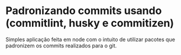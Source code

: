 # Padronizando commits usando (commitlint, husky e commitizen)

Simples aplicação feita em node com o intuito de utilizar pacotes que padronizem os commits realizados para o git.
